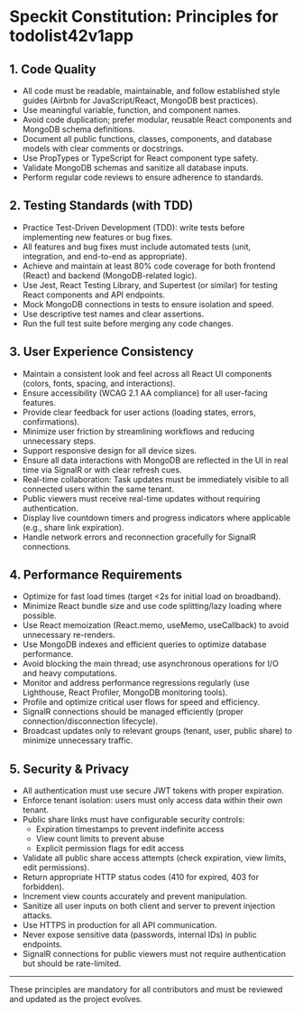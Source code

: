# Speckit Constitution: Principles for todolist42v1app

## 1. Code Quality
- All code must be readable, maintainable, and follow established style guides (Airbnb for JavaScript/React, MongoDB best practices).
- Use meaningful variable, function, and component names.
- Avoid code duplication; prefer modular, reusable React components and MongoDB schema definitions.
- Document all public functions, classes, components, and database models with clear comments or docstrings.
- Use PropTypes or TypeScript for React component type safety.
- Validate MongoDB schemas and sanitize all database inputs.
- Perform regular code reviews to ensure adherence to standards.

## 2. Testing Standards (with TDD)
- Practice Test-Driven Development (TDD): write tests before implementing new features or bug fixes.
- All features and bug fixes must include automated tests (unit, integration, and end-to-end as appropriate).
- Achieve and maintain at least 80% code coverage for both frontend (React) and backend (MongoDB-related logic).
- Use Jest, React Testing Library, and Supertest (or similar) for testing React components and API endpoints.
- Mock MongoDB connections in tests to ensure isolation and speed.
- Use descriptive test names and clear assertions.
- Run the full test suite before merging any code changes.

## 3. User Experience Consistency
- Maintain a consistent look and feel across all React UI components (colors, fonts, spacing, and interactions).
- Ensure accessibility (WCAG 2.1 AA compliance) for all user-facing features.
- Provide clear feedback for user actions (loading states, errors, confirmations).
- Minimize user friction by streamlining workflows and reducing unnecessary steps.
- Support responsive design for all device sizes.
- Ensure all data interactions with MongoDB are reflected in the UI in real time via SignalR or with clear refresh cues.
- Real-time collaboration: Task updates must be immediately visible to all connected users within the same tenant.
- Public viewers must receive real-time updates without requiring authentication.
- Display live countdown timers and progress indicators where applicable (e.g., share link expiration).
- Handle network errors and reconnection gracefully for SignalR connections.

## 4. Performance Requirements
- Optimize for fast load times (target <2s for initial load on broadband).
- Minimize React bundle size and use code splitting/lazy loading where possible.
- Use React memoization (React.memo, useMemo, useCallback) to avoid unnecessary re-renders.
- Use MongoDB indexes and efficient queries to optimize database performance.
- Avoid blocking the main thread; use asynchronous operations for I/O and heavy computations.
- Monitor and address performance regressions regularly (use Lighthouse, React Profiler, MongoDB monitoring tools).
- Profile and optimize critical user flows for speed and efficiency.
- SignalR connections should be managed efficiently (proper connection/disconnection lifecycle).
- Broadcast updates only to relevant groups (tenant, user, public share) to minimize unnecessary traffic.

## 5. Security & Privacy
- All authentication must use secure JWT tokens with proper expiration.
- Enforce tenant isolation: users must only access data within their own tenant.
- Public share links must have configurable security controls:
  - Expiration timestamps to prevent indefinite access
  - View count limits to prevent abuse
  - Explicit permission flags for edit access
- Validate all public share access attempts (check expiration, view limits, edit permissions).
- Return appropriate HTTP status codes (410 for expired, 403 for forbidden).
- Increment view counts accurately and prevent manipulation.
- Sanitize all user inputs on both client and server to prevent injection attacks.
- Use HTTPS in production for all API communication.
- Never expose sensitive data (passwords, internal IDs) in public endpoints.
- SignalR connections for public viewers must not require authentication but should be rate-limited.

---

These principles are mandatory for all contributors and must be reviewed and updated as the project evolves.